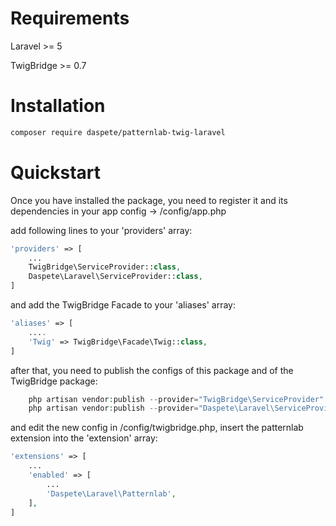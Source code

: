 # Requirements

Laravel >= 5

TwigBridge >= 0.7


# Installation

```bash
composer require daspete/patternlab-twig-laravel
```

# Quickstart

Once you have installed the package, you need to register it and its dependencies in your app config -> /config/app.php

add following lines to your 'providers' array:

```php
'providers' => [
    ...
    TwigBridge\ServiceProvider::class,
    Daspete\Laravel\ServiceProvider::class,
]
```

and add the TwigBridge Facade to your 'aliases' array:

```php
'aliases' => [
    ....
    'Twig' => TwigBridge\Facade\Twig::class,
]
```

after that, you need to publish the configs of this package and of the TwigBridge package:

```php
    php artisan vendor:publish --provider="TwigBridge\ServiceProvider"
    php artisan vendor:publish --provider="Daspete\Laravel\ServiceProvider"
```

and edit the new config in /config/twigbridge.php, insert the patternlab extension into the 'extension' array:

```php
'extensions' => [
    ...
    'enabled' => [
        ...
        'Daspete\Laravel\Patternlab',
    ],
]
```